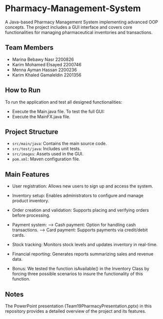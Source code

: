 # Pharmacy-Management-System
A Java-based Pharmacy Management System implementing advanced OOP concepts. The project includes a GUI interface and covers core functionalities for managing pharmaceutical inventories and transactions.

## Team Members
- Marina Bebawy Nasr 2200826
- Karim Mohamed Elsayed 2200746
- Menna Ayman Hassan 2200236
- Karim Khaled Gamaleldin 2201356

## How to Run
To run the application and test all designed functionalities:
- Execute the Main.java file.
To test the full GUI:
- Execute the MainFX.java file.

## Project Structure
- `src/main/java`: Contains the main source code.
- `src/test/java`: Includes unit tests.
- `src/images`: Assets used in the GUI.
- `pom.xml`: Maven configuration file.
  
## Main Features
- User registration: Allows new users to sign up and access the system.

- Inventory setup: Enables administrators to configure and manage product inventory.

- Order creation and validation: Supports placing and verifying orders before processing.

- Payment system: --> Cash payment: Option for handling cash transactions. --> Card payment: Supports payments via credit/debit cards.

- Stock tracking: Monitors stock levels and updates inventory in real-time.

- Financial reporting: Generates reports summarizing sales and revenue data.

- Bonus: We tested the function isAvailable() in the Inventory Class by forcing three possible scenarios to insure the functionality of this function.

## Notes
The PowerPoint presentation (Team19PharmacyPresentation.pptx) in this repository provides a detailed overview of the project and its features.
